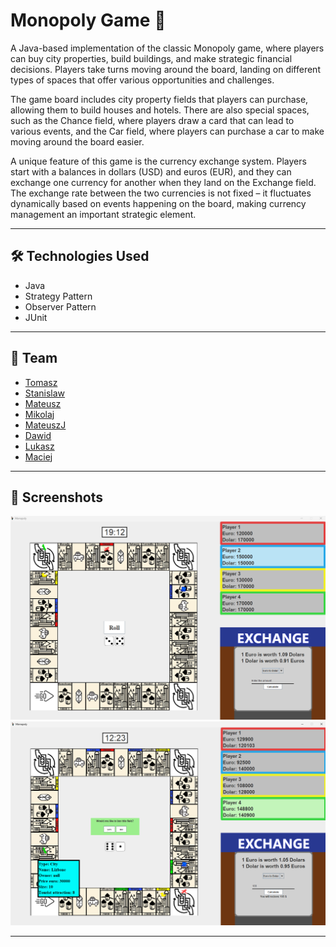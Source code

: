 # Monopoly Game 🎲

A Java-based implementation of the classic Monopoly game, where players can buy city properties, build buildings, and make strategic financial decisions. Players take turns moving around the board, landing on different types of spaces that offer various opportunities and challenges.

The game board includes city property fields that players can purchase, allowing them to build houses and hotels. There are also special spaces, such as the Chance field, where players draw a card that can lead to various events, and the Car field, where players can purchase a car to make moving around the board easier.

A unique feature of this game is the currency exchange system. Players start with a balances in dollars (USD) and euros (EUR), and they can exchange one currency for another when they land on the Exchange field. The exchange rate between the two currencies is not fixed – it fluctuates dynamically based on events happening on the board, making currency management an important strategic element.

---

## 🛠 **Technologies Used**

- Java
- Strategy Pattern
- Observer Pattern
- JUnit 

---

## 🤝 **Team**

- [Tomasz](https://github.com/tomasz-trela)
- [Stanislaw](https://github.com/stanislawkaczmarek1)
- [Mateusz](https://github.com/ozzy-420)
- [Mikolaj](https://github.com/Drake3001)
- [MateuszJ](https://github.com/mjaniszewski21)
- [Dawid](https://github.com/DawidWyskwarski)
- [Lukasz](https://github.com/luklen123)
- [Maciej](https://github.com/Orio77)

---

## 📸 **Screenshots**

![App Screenshot1](src/images/monopolyscreen1.png)
![App Screenshot2](src/images/monopolyscreen2.png)

---
